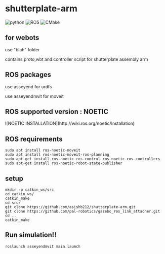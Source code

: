 # shutterplate-arm
![python](https://img.shields.io/badge/Python-3.8-yellow)
![ROS](https://img.shields.io/badge/ROS-Noetic-brightgreen)
![CMake](https://img.shields.io/badge/CMake-3.3-critical)
<p></p>
<h2>for webots</h2>
<p>use "blah" folder</p>
<p>contains proto,wbt and controller script for shutterplate assembly arm</p>
<h2>ROS packages</h2>
<p>use asseyend for urdfs</p>
<p>use asseyendmvit for moveit</p>
<h2><b>ROS supported version : NOETIC </b></h2>
![NOETIC INSTALLATION](http://wiki.ros.org/noetic/Installation) 
<h2>ROS requirements</h2>

````
sudo apt install ros-noetic-moveit
sudo apt install ros-noetic-moveit-ros-planning
sudo apt-get install ros-noetic-ros-control ros-noetic-ros-controllers
sudo apt-get install ros-noetic-robot-state-publisher
````

<h2>setup</h2>

````
mkdir -p catkin_ws/src
cd catkin_ws/
catkin_make
cd src/
git clone https://github.com/asishb212/shutterplate-arm.git
git clone https://github.com/pal-robotics/gazebo_ros_link_attacher.git
cd ..
catkin_make
````

<h2>Run simulation!!</h2>

````
roslaunch asseyendmvit main.launch
````
